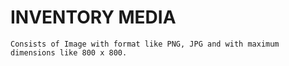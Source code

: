 # INVENTORY MEDIA

    Consists of Image with format like PNG, JPG and with maximum dimensions like 800 x 800.